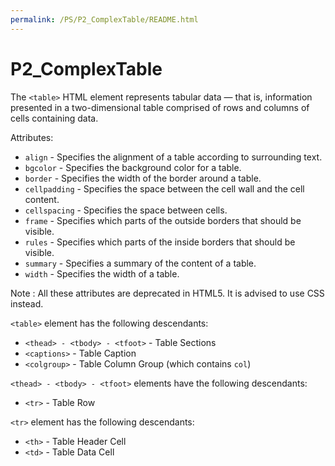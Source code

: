 ```yaml
---
permalink: /PS/P2_ComplexTable/README.html
---
```


# P2_ComplexTable

The `<table>` HTML element represents tabular data — that is, information presented in a two-dimensional table comprised of rows and columns of cells containing data.

Attributes:

- `align` - Specifies the alignment of a table according to surrounding text.
- `bgcolor` - Specifies the background color for a table.
- `border` - Specifies the width of the border around a table.
- `cellpadding` - Specifies the space between the cell wall and the cell content.
- `cellspacing` - Specifies the space between cells.
- `frame` - Specifies which parts of the outside borders that should be visible.
- `rules` - Specifies which parts of the inside borders that should be visible.
- `summary` - Specifies a summary of the content of a table.
- `width` - Specifies the width of a table.

Note : All these attributes are deprecated in HTML5. It is advised to use CSS instead.

`<table>` element has the following descendants:

- `<thead> - <tbody> - <tfoot>` - Table Sections
- `<captions>` - Table Caption
- `<colgroup>` - Table Column Group (which contains `col`)

`<thead> - <tbody> - <tfoot>` elements have the following descendants:

- `<tr>` - Table Row

`<tr>` element has the following descendants:

- `<th>` - Table Header Cell
- `<td>` - Table Data Cell
